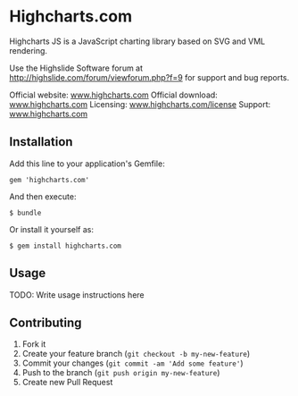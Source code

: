 # Highcharts.com

Highcharts JS is a JavaScript charting library based on SVG and VML rendering.

Use the Highslide Software forum at http://highslide.com/forum/viewforum.php?f=9 for support and bug reports.

Official website:  www.highcharts.com
Official download: www.highcharts.com
Licensing:         www.highcharts.com/license
Support:           www.highcharts.com

## Installation

Add this line to your application's Gemfile:

    gem 'highcharts.com'

And then execute:

    $ bundle

Or install it yourself as:

    $ gem install highcharts.com

## Usage

TODO: Write usage instructions here

## Contributing

1. Fork it
2. Create your feature branch (`git checkout -b my-new-feature`)
3. Commit your changes (`git commit -am 'Add some feature'`)
4. Push to the branch (`git push origin my-new-feature`)
5. Create new Pull Request
